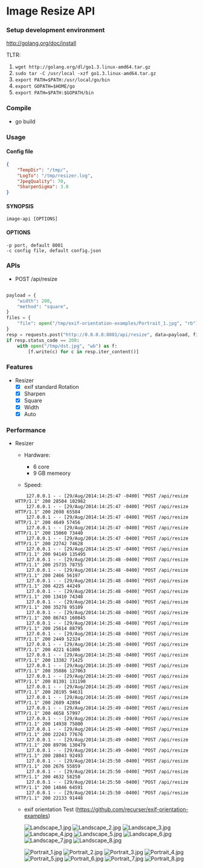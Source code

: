 # Image Resize API

### Setup development environment
http://golang.org/doc/install

TLTR:

1. `wget http://golang.org/dl/go1.3.linux-amd64.tar.gz`
2. `sudo tar -C /usr/local -xzf go1.3.linux-amd64.tar.gz`
3. `export PATH=$PATH:/usr/local/go/bin`
4. `export GOPATH=$HOME/go`
5. `export PATH=$PATH:$GOPATH/bin`

### Compile

- go build

### Usage
#### Config file

```json
{
    "TempDir": "/tmp/",
    "LogTo": "/tmp/resizer.log",
    "JpegQuality": 70,
    "SharpenSigma": 3.0
}

```

#### SYNOPSIS
    image-api [OPTIONS]
#### OPTIONS
    -p port, default 8001
    -c config file, default config.json

### APIs
- POST /api/resize

```python

payload = {
    "width": 200,
    "method": "square",
}
files = {
    "file": open("/tmp/exif-orientation-examples/Portrait_1.jpg", "rb"),
}
resp = requests.post("http://0.0.0.0:8001/api/resize", data=payload, files=files)
if resp.status_code == 200:
    with open("/tmp/dst.jpg", "wb") as f:
        [f.write(c) for c in resp.iter_content()]
```

### Features
- Resizer
  - [X] exif standard Rotation
  - [X] Sharpen
  - [X] Square
  - [X] Width
  - [X] Auto

### Performance
- Resizer
  - Hardware:
    - 6 core
    - 9 GB memeory

  - Speed:

  ```
      127.0.0.1 - - [29/Aug/2014:14:25:47 -0400] "POST /api/resize HTTP/1.1" 200 28504 102982
      127.0.0.1 - - [29/Aug/2014:14:25:47 -0400] "POST /api/resize HTTP/1.1" 200 2698 65584
      127.0.0.1 - - [29/Aug/2014:14:25:47 -0400] "POST /api/resize HTTP/1.1" 200 4649 57456
      127.0.0.1 - - [29/Aug/2014:14:25:47 -0400] "POST /api/resize HTTP/1.1" 200 15060 73440
      127.0.0.1 - - [29/Aug/2014:14:25:47 -0400] "POST /api/resize HTTP/1.1" 200 22742 74628
      127.0.0.1 - - [29/Aug/2014:14:25:47 -0400] "POST /api/resize HTTP/1.1" 200 94149 135495
      127.0.0.1 - - [29/Aug/2014:14:25:48 -0400] "POST /api/resize HTTP/1.1" 200 25735 78755
      127.0.0.1 - - [29/Aug/2014:14:25:48 -0400] "POST /api/resize HTTP/1.1" 200 2466 56197
      127.0.0.1 - - [29/Aug/2014:14:25:48 -0400] "POST /api/resize HTTP/1.1" 200 4225 44249
      127.0.0.1 - - [29/Aug/2014:14:25:48 -0400] "POST /api/resize HTTP/1.1" 200 13410 74348
      127.0.0.1 - - [29/Aug/2014:14:25:48 -0400] "POST /api/resize HTTP/1.1" 200 35278 95109
      127.0.0.1 - - [29/Aug/2014:14:25:48 -0400] "POST /api/resize HTTP/1.1" 200 86743 160845
      127.0.0.1 - - [29/Aug/2014:14:25:48 -0400] "POST /api/resize HTTP/1.1" 200 25614 88795
      127.0.0.1 - - [29/Aug/2014:14:25:48 -0400] "POST /api/resize HTTP/1.1" 200 2449 52324
      127.0.0.1 - - [29/Aug/2014:14:25:48 -0400] "POST /api/resize HTTP/1.1" 200 4221 61806
      127.0.0.1 - - [29/Aug/2014:14:25:48 -0400] "POST /api/resize HTTP/1.1" 200 13382 71425
      127.0.0.1 - - [29/Aug/2014:14:25:49 -0400] "POST /api/resize HTTP/1.1" 200 35086 127063
      127.0.0.1 - - [29/Aug/2014:14:25:49 -0400] "POST /api/resize HTTP/1.1" 200 81301 131190
      127.0.0.1 - - [29/Aug/2014:14:25:49 -0400] "POST /api/resize HTTP/1.1" 200 28195 94631
      127.0.0.1 - - [29/Aug/2014:14:25:49 -0400] "POST /api/resize HTTP/1.1" 200 2689 42894
      127.0.0.1 - - [29/Aug/2014:14:25:49 -0400] "POST /api/resize HTTP/1.1" 200 4658 57997
      127.0.0.1 - - [29/Aug/2014:14:25:49 -0400] "POST /api/resize HTTP/1.1" 200 14938 75800
      127.0.0.1 - - [29/Aug/2014:14:25:49 -0400] "POST /api/resize HTTP/1.1" 200 22243 77676
      127.0.0.1 - - [29/Aug/2014:14:25:49 -0400] "POST /api/resize HTTP/1.1" 200 89796 130479
      127.0.0.1 - - [29/Aug/2014:14:25:49 -0400] "POST /api/resize HTTP/1.1" 200 28043 92493
      127.0.0.1 - - [29/Aug/2014:14:25:50 -0400] "POST /api/resize HTTP/1.1" 200 2676 55859
      127.0.0.1 - - [29/Aug/2014:14:25:50 -0400] "POST /api/resize HTTP/1.1" 200 4632 58250
      127.0.0.1 - - [29/Aug/2014:14:25:50 -0400] "POST /api/resize HTTP/1.1" 200 14846 64591
      127.0.0.1 - - [29/Aug/2014:14:25:50 -0400] "POST /api/resize HTTP/1.1" 200 22133 91448
  ```

  - exif orientation Test (https://github.com/recurser/exif-orientation-examples)

    ![Landscape_1.jpg](static/resizer/Landscape_1.jpg) ![Landscape_2.jpg](static/resizer/Landscape_2.jpg) ![Landscape_3.jpg](static/resizer/Landscape_3.jpg) ![Landscape_4.jpg](static/resizer/Landscape_4.jpg) ![Landscape_5.jpg](static/resizer/Landscape_5.jpg) ![Landscape_6.jpg](static/resizer/Landscape_6.jpg) ![Landscape_7.jpg](static/resizer/Landscape_7.jpg) ![Landscape_8.jpg](static/resizer/Landscape_8.jpg)

    ![Portrait_1.jpg](static/resizer/Portrait_1.jpg) ![Portrait_2.jpg](static/resizer/Portrait_2.jpg) ![Portrait_3.jpg](static/resizer/Portrait_3.jpg) ![Portrait_4.jpg](static/resizer/Portrait_4.jpg) ![Portrait_5.jpg](static/resizer/Portrait_5.jpg) ![Portrait_6.jpg](static/resizer/Portrait_6.jpg) ![Portrait_7.jpg](static/resizer/Portrait_7.jpg) ![Portrait_8.jpg](static/resizer/Portrait_8.jpg)


